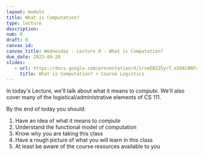 ```yaml
---
layout: module
title: What is Computation?
type: lecture
description:
num: 0
draft: 0
canvas_id: 
canvas_title: Wednesday - Lecture 0 - What is Computation?
due_date: 2023-09-20
slides:
   - url: https://docs.google.com/presentation/d/1rveEB2Z5yrT_e2OAl0NFo1nORsq0gWfGlfwuWZOQTh0/edit?usp=sharing
     title: What is Computation? + Course Logistics
---
```


In today's Lecture, we'll talk about what it means to _compute_. We'll also cover many of the logistical/administrative elements of CS 111.

By the end of today you should:

1. Have an idea of what it means to _compute_
2. Understand the functional model of computation
3. Know why you are taking this class
4. Have a rough picture of what you will learn in this class
5. At least be aware of the course resources available to you
